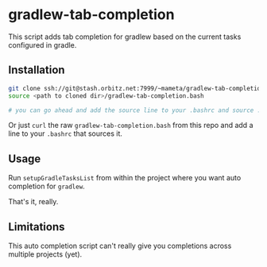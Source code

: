 # gradlew-tab-completion

This script adds tab completion for gradlew based on the current tasks configured in gradle.

## Installation

```bash
git clone ssh://git@stash.orbitz.net:7999/~mameta/gradlew-tab-completion.git
source <path to cloned dir>/gradlew-tab-completion.bash

# you can go ahead and add the source line to your .bashrc and source .bashrc
```

Or just `curl` the raw `gradlew-tab-completion.bash` from this repo and add a line to your `.bashrc` that sources it.

## Usage

Run `setupGradleTasksList` from within the project where you want auto completion for `gradlew`.

That's it, really.

## Limitations

This auto completion script can't really give you completions across multiple projects (yet).